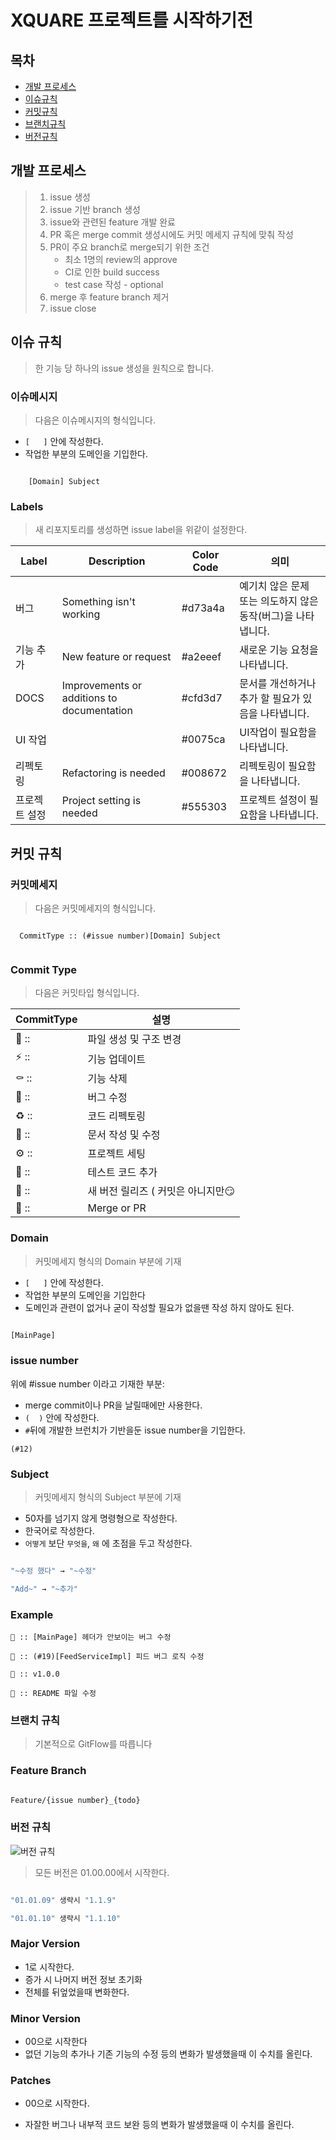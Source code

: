 # XQUARE 프로젝트를 시작하기전

## 목차

* [개발 프로세스](https://github.com/TEAM-XQUARE/README.md#개발-프로세스)
* [이슈규칙](https://github.com/TEAM-XQUARE/README.md#이슈-규칙)
* [커밋규칙](https://github.com/TEAM-XQUARE/README.md#커밋-규칙)
* [브랜치규칙](https://github.com/TEAM-XQUARE/README.md#브랜치-규칙)
* [버전규칙](https://github.com/TEAM-XQUARE/README.md#버전-규칙)



## 개발 프로세스

> 1. issue 생성
> 2. issue 기반 branch 생성
> 3. issue와 관련된 feature 개발 완료
> 4. PR 혹은 merge commit 생성시에도 커밋 메세지 규칙에 맞춰 작성
> 5. PR이 주요 branch로 merge되기 위한 조건
>    - 최소 1명의 review의 approve
>    - CI로 인한 build success
>    - test case 작성 - optional
> 6. merge 후 feature branch 제거
> 7. issue close



## 이슈 규칙

> 한 기능 당 하나의 issue 생성을 원칙으로 합니다.

### 이슈메시지

>  다음은 이슈메시지의 형식입니다.

* ```[   ]``` 안에 작성한다.
* 작업한 부분의 도메인을 기입한다.

``` [Domain] Subject

	[Domain] Subject

```

### Labels

>  새 리포지토리를 생성하면 issue label을 위같이 설정한다.

| Label         | Description                                | Color Code | 의미                                                         |
| ------------- | ------------------------------------------ | ---------- | ------------------------------------------------------------ |
| 버그          | Something isn't working                    | #d73a4a    | 예기치 않은 문제 또는 의도하지 않은 동작(버그)을 나타냅니다. |
| 기능 추가     | New feature or request                     | #a2eeef    | 새로운 기능 요청을 나타냅니다.                               |
| DOCS          | Improvements or additions to documentation | #cfd3d7    | 문서를 개선하거나 추가 할 필요가 있음을 나타냅니다.          |
| UI 작업       |                                            | #0075ca    | UI작업이 필요함을 나타냅니다.                                |
| 리펙토링      | Refactoring is needed                      | #008672    | 리펙토링이 필요함을 나타냅니다.                              |
| 프로젝트 설정 | Project setting is needed                  | #555303    | 프로젝트 설정이 필요함을 나타냅니다.                         |



## 커밋 규칙

### 커밋메세지

> 다음은 커밋메세지의 형식입니다.
``` 

  CommitType :: (#issue number)[Domain] Subject
  
```

### Commit Type

 > 다음은 커밋타입 형식입니다.

|CommitType|설명|
|------|----------------------|
|📑 ::|파일 생성 및 구조 변경|
|⚡️ ::|기능 업데이트|
|⚰️ ::|기능 삭제|
|🐛 ::|버그 수정|
|♻️ ::|코드 리펙토링|
|📝 ::|문서 작성 및 수정|
|⚙️ ::|프로젝트 세팅|
|🧪 ::|테스트 코드 추가|
|🚀 ::|새 버전 릴리즈 ( 커밋은 아니지만😏|
|🔀 ::|Merge or PR|

### Domain

> 커밋메세지 형식의 Domain 부분에 기재

* ```[   ]``` 안에 작성한다.
* 작업한 부분의 도메인을 기입한다
* 도메인과 관련이 없거나 굳이 작성할 필요가 없을땐 작성 하지 않아도 된다.

```bash

[MainPage]

```

### issue number

위에 #issue number 이라고 기재한 부분:

- merge commit이나 PR을 날릴때에만 사용한다.
- `(  )` 안에 작성한다.
- `#`뒤에 개발한 브런치가 기반을둔 issue number을 기입한다.

```
(#12)
```

### Subject

> 커밋메세지 형식의 Subject 부분에 기재

* 50자를 넘기지 않게 명령형으로 작성한다.
* 한국어로 작성한다.
* ```어떻게``` 보단 ```무엇을```, ```왜``` 에 초점을 두고 작성한다.

```bash

"~수정 했다" → "~수정"

"Add~" → "~추가"

```

### Example

```
🐛 :: [MainPage] 헤더가 안보이는 버그 수정
```
```
🐛 :: (#19)[FeedServiceImpl] 피드 버그 로직 수정
```
```
🚀 :: v1.0.0
```
```
📝 :: README 파일 수정
```



### 브랜치 규칙

> 기본적으로 GitFlow를 따릅니다

### Feature Branch

```markdown

Feature/{issue number}_{todo}

```



### 버전 규칙

![버전 규칙](https://user-images.githubusercontent.com/67373938/119933978-0ac15300-bfc0-11eb-99cd-0198b1ee6f2d.png)

>  모든 버전은 01.00.00에서 시작한다.

```jsx

"01.01.09" 생략시 "1.1.9"

"01.01.10" 생략시 "1.1.10"

```

### Major Version

- 1로 시작한다.
- 증가 시 나머지 버전 정보 초기화
- 전체를 뒤엎었을때 변화한다.

### Minor Version

- 00으로 시작한다 
- 없던 기능의 추가나 기존 기능의 수정 등의 변화가 발생했을때 이 수치를 올린다.

### Patches

+ 00으로 시작한다.

- 자잘한 버그나 내부적 코드 보완 등의 변화가 발생했을때 이 수치를 올린다.